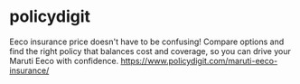 # policydigit
Eeco insurance price doesn't have to be confusing! Compare options and find the right policy that balances cost and coverage, so you can drive your Maruti Eeco with confidence.
https://www.policydigit.com/maruti-eeco-insurance/
